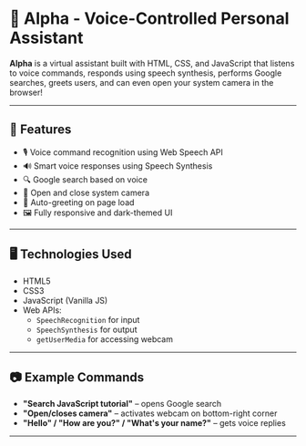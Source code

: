 # 🧠 Alpha - Voice-Controlled Personal Assistant

**Alpha** is a virtual assistant built with HTML, CSS, and JavaScript that listens to voice commands, responds using speech synthesis, performs Google searches, greets users, and can even open your system camera in the browser!

---

## 🚀 Features

- 🎙️ Voice command recognition using Web Speech API
- 🔊 Smart voice responses using Speech Synthesis
- 🔍 Google search based on voice
- 📸 Open and close system camera
- 👋 Auto-greeting on page load
- 🖼️ Fully responsive and dark-themed UI

---

## 🖥️ Technologies Used

- HTML5
- CSS3
- JavaScript (Vanilla JS)
- Web APIs:
  - `SpeechRecognition` for input
  - `SpeechSynthesis` for output
  - `getUserMedia` for accessing webcam

---

## 📷 Example Commands

- **"Search JavaScript tutorial"** – opens Google search
- **"Open/closes camera"** – activates webcam on bottom-right corner
- **"Hello" / "How are you?" / "What's your name?"** – gets voice replies

---

